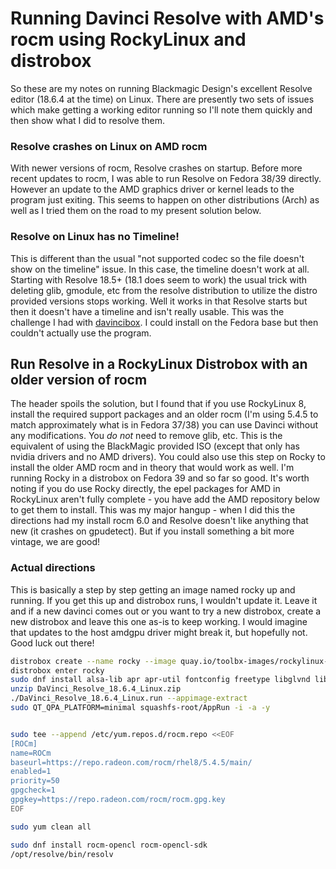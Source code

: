 # Running Davinci Resolve with AMD's rocm using RockyLinux and distrobox

So these are my notes on running Blackmagic Design's excellent Resolve editor (18.6.4 at the time) on Linux. There are presently two sets of issues which make getting a working editor running so I'll note them quickly and then show what I did to resolve them.

### Resolve crashes on Linux on AMD rocm

With newer versions of rocm, Resolve crashes on startup. Before more recent updates to rocm, I was able to run Resolve on Fedora 38/39 directly. However an update to the AMD graphics driver or kernel leads to the program just exiting. This seems to happen on other distributions (Arch) as well as I tried them on the road to my present solution below.

### Resolve on Linux has no Timeline!

This is different than the usual "not supported codec so the file doesn't show on the timeline" issue. In this case, the timeline doesn't work at all. Starting with Resolve 18.5+ (18.1 does seem to work) the usual trick with deleting glib, gmodule, etc from the resolve distribution to utilize the distro provided versions stops working. Well it works in that Resolve starts but then it doesn't have a timeline and isn't really usable. This was the challenge I had with [davincibox](https://github.com/zelikos/davincibox). I could install on the Fedora base but then couldn't actually use the program.

## Run Resolve in a RockyLinux Distrobox with an older version of rocm

The header spoils the solution, but I found that if you use RockyLinux 8, install the required support packages and an older rocm (I'm using 5.4.5 to match approximately what is in Fedora 37/38) you can use Davinci without any modifications. You _do not_ need to remove glib, etc. This is the equivalent of using the BlackMagic provided ISO (except that only has nvidia drivers and no AMD drivers). You could also use this step on Rocky to install the older AMD rocm and in theory that would work as well. I'm running Rocky in a distrobox on Fedora 39 and so far so good. It's worth noting if you do use Rocky directly, the epel packages for AMD in RockyLinux aren't fully complete - you have add the AMD repository below to get them to install. This was my major hangup - when I did this the directions had my install rocm 6.0 and Resolve doesn't like anything that new (it crashes on gpudetect). But if you install something a bit more vintage, we are good!

### Actual directions

This is basically a step by step getting an image named rocky up and running. If you get this up and distrobox runs, I wouldn't update it. Leave it and if a new davinci comes out or you want to try a new distrobox, create a new distrobox and leave this one as-is to keep working. I would imagine that updates to the host amdgpu driver might break it, but hopefully not.  Good luck out there!

```bash
distrobox create --name rocky --image quay.io/toolbx-images/rockylinux-toolbox:8
distrobox enter rocky
sudo dnf install alsa-lib apr apr-util fontconfig freetype libglvnd libglvnd-egl libglvnd-glx libglvnd-opengl libgomp librsvg2 libXcursor libXfixes libXi libXinerama libxkbcommon-x11 libXrandr libXrender libXtst libXxf86vm mesa-libGLU mtdev pulseaudio-libs xcb-util xcb-util-image xcb-util-keysyms xcb-util-renderutil xcb-util-wm
unzip DaVinci_Resolve_18.6.4_Linux.zip
./DaVinci_Resolve_18.6.4_Linux.run --appimage-extract
sudo QT_QPA_PLATFORM=minimal squashfs-root/AppRun -i -a -y


sudo tee --append /etc/yum.repos.d/rocm.repo <<EOF
[ROCm]
name=ROCm
baseurl=https://repo.radeon.com/rocm/rhel8/5.4.5/main/
enabled=1
priority=50
gpgcheck=1
gpgkey=https://repo.radeon.com/rocm/rocm.gpg.key
EOF

sudo yum clean all

sudo dnf install rocm-opencl rocm-opencl-sdk
/opt/resolve/bin/resolv
```
